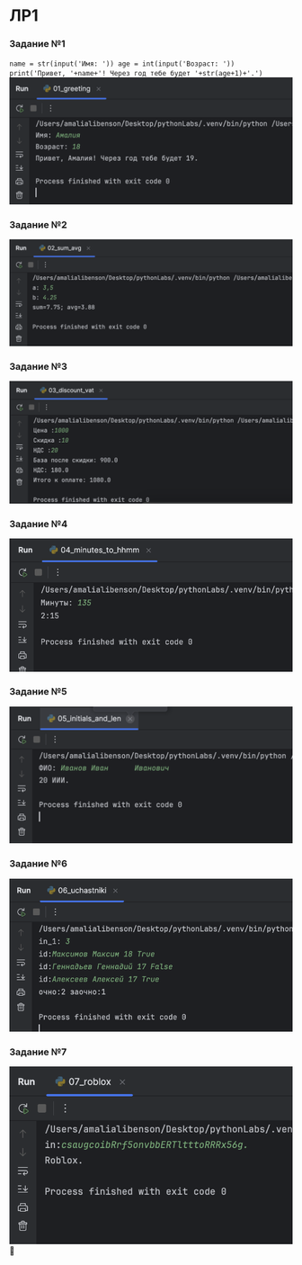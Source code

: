 # ЛР1
### Задание №1
`name = str(input('Имя: '))
age = int(input('Возраст: '))
print('Привет, '+name+'! Через год тебе будет '+str(age+1)+'.')`
![имя и возраст](/images/lab01/ex01.png)
### Задание №2
![nomer 2](/images/lab01/ex02.png)
### Задание №3
![nomer 2](/images/lab01/ex03.png)
### Задание №4
![nomer 2](/images/lab01/ex04.png)
### Задание №5
![nomer 2](/images/lab01/ex05.png)
### Задание №6
![nomer 2](/images/lab01/ex06.png)
### Задание №7
![nomer 2](/images/lab01/ex07.png)
🤍
